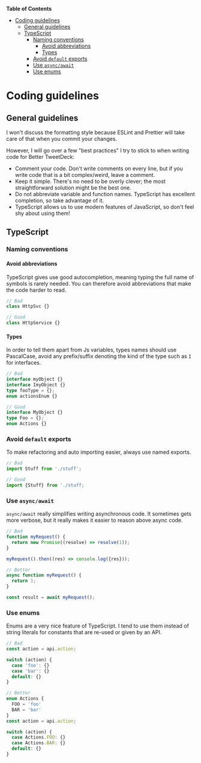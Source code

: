 **Table of Contents**

- [Coding guidelines](#coding-guidelines)
  - [General guidelines](#general-guidelines)
  - [TypeScript](#typescript)
    - [Naming conventions](#naming-conventions)
      - [Avoid abbreviations](#avoid-abbreviations)
      - [Types](#types)
    - [Avoid `default` exports](#avoid-default-exports)
    - [Use `async/await`](#use-asyncawait)
    - [Use enums](#use-enums)

# Coding guidelines

## General guidelines

I won't discuss the formatting style because ESLint and Prettier will take care of that when you commit your changes.

However, I will go over a few "best practices" I try to stick to when writing code for Better TweetDeck:

- Comment your code. Don't write comments on every line, but if you write code that is a bit complex/weird, leave a comment.
- Keep it simple. There's no need to be overly clever; the most straightforward solution might be the best one.
- Do not abbreviate variable and function names. TypeScript has excellent completion, so take advantage of it.
- TypeScript allows us to use modern features of JavaScript, so don't feel shy about using them!

## TypeScript

### Naming conventions

#### Avoid abbreviations

TypeScript gives use good autocompletion, meaning typing the full name of symbols is rarely needed. You can therefore avoid abbreviations that make the code harder to read.

```ts
// Bad
class HttpSvc {}

// Good
class HttpService {}
```

#### Types

In order to tell them apart from Js variables, types names should use PascalCase, avoid any prefix/suffix denoting the kind of the type such as `I` for interfaces.

```ts
// Bad
interface myObject {}
interface ImyObject {}
type fooType = {};
enum actionsEnum {}

// Good
interface MyObject {}
type Foo = {};
enum Actions {}
```

### Avoid `default` exports

To make refactoring and auto importing easier, always use named exports.

```ts
// Bad
import Stuff from './stuff';

// Good
import {Stuff} from './stuff;
```

### Use `async/await`

`async/await` really simplifies writing asynchronous code. It sometimes gets more verbose, but it really makes it easier to reason above async code.

```ts
// Bad
function myRequest() {
  return new Promise((resolve) => resolve(1));
}

myRequest().then((res) => console.log({res}));

// Better
async function myRequest() {
  return 1;
}

const result = await myRequest();
```

### Use enums

Enums are a very nice feature of TypeScript. I tend to use them instead of string literals for constants that are re-used or given by an API.

```ts
// Bad
const action = api.action;

switch (action) {
  case 'foo': {}
  case 'bar': {}
  default: {}
}

// Better
enum Actions {
  FOO = 'foo'
  BAR = 'bar'
}
const action = api.action;

switch (action) {
  case Actions.FOO: {}
  case Actions.BAR: {}
  default: {}
}
```
